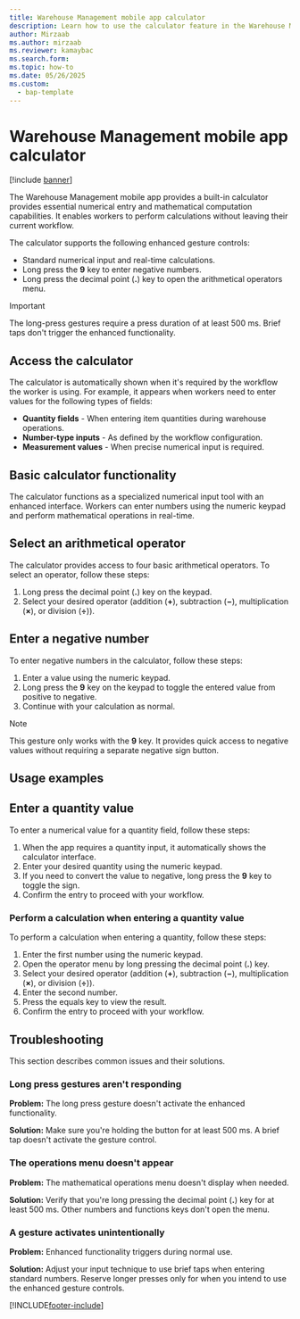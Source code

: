 ```yaml
---
title: Warehouse Management mobile app calculator
description: Learn how to use the calculator feature in the Warehouse Management mobile app to perform mathematical calculations with enhanced gesture controls.
author: Mirzaab
ms.author: mirzaab
ms.reviewer: kamaybac
ms.search.form:
ms.topic: how-to
ms.date: 05/26/2025
ms.custom: 
  - bap-template
---
```


# Warehouse Management mobile app calculator

[!include [banner](../includes/banner.md)]

The Warehouse Management mobile app provides a built-in calculator provides essential numerical entry and mathematical computation capabilities. It enables workers to perform calculations without leaving their current workflow.

The calculator supports the following enhanced gesture controls:

- Standard numerical input and real-time calculations.
- Long press the **9** key to enter negative numbers.
- Long press the decimal point (**.**) key to open the arithmetical operators menu.

> [!IMPORTANT]
> The long-press gestures require a press duration of at least 500 ms. Brief taps don't trigger the enhanced functionality.

## Access the calculator

The calculator is automatically shown when it's required by the workflow the worker is using. For example, it appears when workers need to enter values for the following types of fields:

- **Quantity fields** - When entering item quantities during warehouse operations.
- **Number-type inputs** - As defined by the workflow configuration.
- **Measurement values** - When precise numerical input is required.

## Basic calculator functionality

The calculator functions as a specialized numerical input tool with an enhanced interface. Workers can enter numbers using the numeric keypad and perform mathematical operations in real-time.

## Select an arithmetical operator

The calculator provides access to four basic arithmetical operators. To select an operator, follow these steps:

1. Long press the decimal point (**.**) key on the keypad.
1. Select your desired operator (addition (**&plus;**), subtraction (**&minus;**), multiplication (**&times;**), or division (**&divide;**)).

## Enter a negative number

To enter negative numbers in the calculator, follow these steps:

1. Enter a value using the numeric keypad.
1. Long press the **9** key on the keypad to toggle the entered value from positive to negative.
1. Continue with your calculation as normal.

> [!NOTE]
> This gesture only works with the **9** key. It provides quick access to negative values without requiring a separate negative sign button.

## Usage examples

## Enter a quantity value

To enter a numerical value for a quantity field, follow these steps:

1. When the app requires a quantity input, it automatically shows the calculator interface.
1. Enter your desired quantity using the numeric keypad.
1. If you need to convert the value to negative, long press the **9** key to toggle the sign.
1. Confirm the entry to proceed with your workflow.

### Perform a calculation when entering a quantity value

To perform a calculation when entering a quantity, follow these steps:

1. Enter the first number using the numeric keypad.
1. Open the operator menu by long pressing the decimal point (**.**) key.
1. Select your desired operator (addition (**&plus;**), subtraction (**&minus;**), multiplication (**&times;**), or division (**&divide;**)).
1. Enter the second number.
1. Press the equals key to view the result.
1. Confirm the entry to proceed with your workflow.

## Troubleshooting

This section describes common issues and their solutions.

### Long press gestures aren't responding

**Problem:** The long press gesture doesn't activate the enhanced functionality.

**Solution:** Make sure you're holding the button for at least 500 ms. A brief tap doesn't activate the gesture control.

### The operations menu doesn't appear

**Problem:** The mathematical operations menu doesn't display when needed.

**Solution:** Verify that you're long pressing the decimal point (**.**) key for at least 500 ms. Other numbers and functions keys don't open the menu.

### A gesture activates unintentionally

**Problem:** Enhanced functionality triggers during normal use.

**Solution:** Adjust your input technique to use brief taps when entering standard numbers. Reserve longer presses only for when you intend to use the enhanced gesture controls.

[!INCLUDE[footer-include](../../includes/footer-banner.md)]
